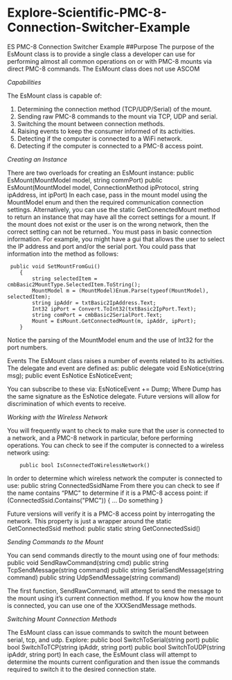 # Explore-Scientific-PMC-8-Connection-Switcher-Example
ES PMC-8 Connection Switcher Example
##Purpose
The purpose of the EsMount class is to provide a single class a developer can use for performing almost all common operations on or with PMC-8 mounts via direct PMC-8 commands. The EsMount class does not use ASCOM

_Capabilities_

The EsMount class is capable of:
1.	Determining the connection method (TCP/UDP/Serial) of the mount.
2.	Sending raw PMC-8 commands to the mount via TCP, UDP and serial.
3.	Switching the mount between connection methods.
4.	Raising events to keep the consumer informed of its activities.
5.	Detecting if the computer is connected to a WiFi network.
6.	Detecting if the computer is connected to a PMC-8 access point.

_Creating an Instance_

There are two overloads for creating an EsMount instance:
	public EsMount(MountModel model, string commPort)
public EsMount(MountModel model, ConnectionMethod ipProtocol, string ipAddress, int ipPort)
In each case, pass in the mount model using the MountModel enum and then the required communication connection settings.
Alternatively, you can use the static GetConenctedMount method to return an instance that may have all the correct settings for a mount.  If the mount does not exist or the user is on the wrong network, then the correct setting can not be returned..  You must pass in basic connection information.  For example, you might have a gui that allows the user to select the IP address and port and/or the serial port.  You could pass that information into the method as follows:

	 public void SetMountFromGui()
        {
            string selectedItem = cmbBasic2MountType.SelectedItem.ToString();
            MountModel m = (MountModel)Enum.Parse(typeof(MountModel), selectedItem);
            string ipAddr = txtBasic2IpAddress.Text;
            Int32 ipPort = Convert.ToInt32(txtBasic2IpPort.Text);
            string comPort = cmbBasic2SerialPort.Text;
            Mount = EsMount.GetConnectedMount(m, ipAddr, ipPort);
        }
Notice the parsing of the MountModel enum and the use of Int32 for the port numbers.

Events
The EsMount class raises a number of events related to its activities.  The delegate and event are defined as:
	       public delegate void EsNotice(string msg);
        	public event EsNotice EsNoticeEvent;

You can subscribe to these via:
		EsNoticeEvent += Dump;
Where Dump has the same signature as the EsNotice delegate.
Future versions will allow for discrimination of which events to receive.


_Working with the Wireless Network_

You will frequently want to check to make sure that the user is connected to a network, and a PMC-8 network in particular, before performing operations.  You can check to see if the computer is connected to a wireless network using:

		public bool IsConnectedToWirelessNetwork()

In order to determine which wireless network the computer is connected to use:
		public string ConnectedSsidName
From there you can check to see if the name contains “PMC” to determine if it is a PMC-8 access point:
	if (ConnectedSsid.Contains("PMC"))
            {
                … Do something
            }

Future versions will verify it is a PMC-8 access point by interrogating the network.
This property is just a wrapper around the static GetConnectedSsid method:
		public static string GetConnectedSsid()


_Sending Commands to the Mount_

You can send commands directly to the mount using one of four methods:
	public void SendRawCommand(string cmd)
	public string TcpSendMessage(string command)
	public string SerialSendMessage(string command)
	public string UdpSendMessage(string command)

The first function, SendRawCommand, will attempt to send the message to the mount using it’s current connection method.  If you know how the mount is connected, you can use one of the XXXSendMessage methods.


_Switching Mount Connection Methods_

The EsMount class can issue commands to switch the mount between serial, tcp, and udp. Explore: 
		public bool SwitchToSerial(string port)
		public bool SwitchToTCP(string ipAddr, string port)
		public bool SwitchToUDP(string ipAddr, string port)
In each case, the EsMount class will attempt to determine the mounts current configuration and then issue the commands required to switch it to the desired connection state.
